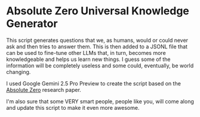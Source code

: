 # Absolute Zero Universal Knowledge Generator

This script generates questions that we, as humans, would or could never ask and then tries to answer them. This is then added to a JSONL file that can be used to fine-tune other LLMs that, in turn, becomes more knowledgeable and helps us learn new things. I guess some of the information will be completely useless and some could, eventually, be world changing.

I used Google Gemini 2.5 Pro Preview to create the script based on the [Absolute Zero](https://arxiv.org/abs/2505.03335) research paper.

I'm also sure that some VERY smart people, people like you, will come along and update this script to make it even more awesome.
